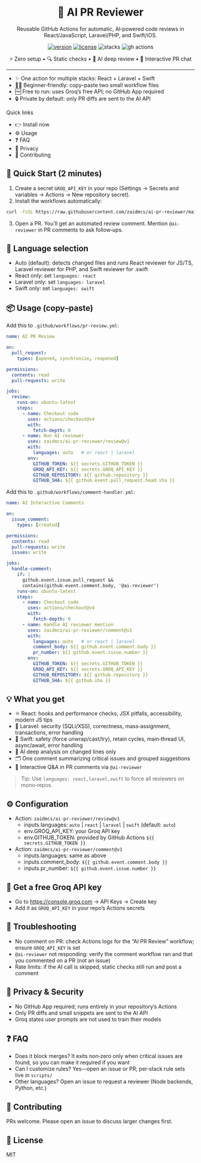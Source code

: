 <div align="center">

# 🤖 AI PR Reviewer

Reusable GitHub Actions for automatic, AI‑powered code reviews in React/JavaScript, Laravel/PHP, and Swift/iOS.

<a href="https://github.com/zaidmcs/ai-pr-reviewer"><img alt="version" src="https://img.shields.io/github/v/tag/zaidmcs/ai-pr-reviewer?label=version&sort=semver"></a>
<a href="#license"><img alt="license" src="https://img.shields.io/badge/License-MIT-green.svg"></a>
<img alt="stacks" src="https://img.shields.io/badge/Stacks-React%20%2B%20Laravel%20%2B%20Swift-blueviolet">
<img alt="gh actions" src="https://img.shields.io/badge/GitHub%20Actions-Ready-2088FF?logo=github%20actions&logoColor=white">

<p>
  ⚡ Zero setup • 🔍 Static checks • 🧠 AI deep review • 💬 Interactive PR chat
</p>

</div>

---

- ✨ One action for multiple stacks: React + Laravel + Swift
- 🧑‍💻 Beginner‑friendly: copy–paste two small workflow files
- 🆓 Free to run: uses Groq’s free API; no GitHub App required
- 🔒 Private by default: only PR diffs are sent to the AI API

Quick links
- 👉 Install now
- ⚙️ Usage
- ❓ FAQ
- 🔐 Privacy
- 🤝 Contributing

## 🚀 Quick Start (2 minutes)
1) Create a secret `GROQ_API_KEY` in your repo (Settings → Secrets and variables → Actions → New repository secret).
2) Install the workflows automatically:

```bash path=null start=null
curl -fsSL https://raw.githubusercontent.com/zaidmcs/ai-pr-reviewer/main/install.sh | bash -s -- zaidmcs/ai-pr-reviewer auto
```

3) Open a PR. You’ll get an automated review comment. Mention `@ai-reviewer` in PR comments to ask follow‑ups.

## 🧩 Language selection
- Auto (default): detects changed files and runs React reviewer for JS/TS, Laravel reviewer for PHP, and Swift reviewer for .swift
- React only: set `languages: react`
- Laravel only: set `languages: laravel`
- Swift only: set `languages: swift`

## 📦 Usage (copy–paste)
Add this to `.github/workflows/pr-review.yml`:

```yaml path=null start=null
name: AI PR Review

on:
  pull_request:
    types: [opened, synchronize, reopened]

permissions:
  contents: read
  pull-requests: write

jobs:
  review:
    runs-on: ubuntu-latest
    steps:
      - name: Checkout code
        uses: actions/checkout@v4
        with:
          fetch-depth: 0
      - name: Run AI reviewer
        uses: zaidmcs/ai-pr-reviewer/review@v1
        with:
          languages: auto   # or react | laravel
        env:
          GITHUB_TOKEN: ${{ secrets.GITHUB_TOKEN }}
          GROQ_API_KEY: ${{ secrets.GROQ_API_KEY }}
          GITHUB_REPOSITORY: ${{ github.repository }}
          GITHUB_SHA: ${{ github.event.pull_request.head.sha }}
```

Add this to `.github/workflows/comment-handler.yml`:

```yaml path=null start=null
name: AI Interactive Comments

on:
  issue_comment:
    types: [created]

permissions:
  contents: read
  pull-requests: write
  issues: write

jobs:
  handle-comment:
    if: |
      github.event.issue.pull_request &&
      contains(github.event.comment.body, '@ai-reviewer')
    runs-on: ubuntu-latest
    steps:
      - name: Checkout code
        uses: actions/checkout@v4
        with:
          fetch-depth: 0
      - name: Handle AI reviewer mention
        uses: zaidmcs/ai-pr-reviewer/comment@v1
        with:
          languages: auto   # or react | laravel
          comment_body: ${{ github.event.comment.body }}
          pr_number: ${{ github.event.issue.number }}
        env:
          GITHUB_TOKEN: ${{ secrets.GITHUB_TOKEN }}
          GROQ_API_KEY: ${{ secrets.GROQ_API_KEY }}
          GITHUB_REPOSITORY: ${{ github.repository }}
          GITHUB_SHA: ${{ github.sha }}
```

## 💡 What you get
- ⚛️ React: hooks and performance checks, JSX pitfalls, accessibility, modern JS tips
- 🌙 Laravel: security (SQLi/XSS), correctness, mass‑assignment, transactions, error handling
- 🍎 Swift: safety (force unwrap/cast/try), retain cycles, main‑thread UI, async/await, error handling
- 🧠 AI deep analysis on changed lines only
- 🗂️ One comment summarizing critical issues and grouped suggestions
- 💬 Interactive Q&A in PR comments via `@ai-reviewer`

> Tip: Use `languages: react,laravel,swift` to force all reviewers on mono‑repos.

## ⚙️ Configuration
- Action: `zaidmcs/ai-pr-reviewer/review@v1`
  - inputs.languages: `auto` | `react` | `laravel` | `swift` (default: `auto`)
  - env.GROQ_API_KEY: your Groq API key
  - env.GITHUB_TOKEN: provided by GitHub Actions `${{ secrets.GITHUB_TOKEN }}`
- Action: `zaidmcs/ai-pr-reviewer/comment@v1`
  - inputs.languages: same as above
  - inputs.comment_body: `${{ github.event.comment.body }}`
  - inputs.pr_number: `${{ github.event.issue.number }}`

## 🔑 Get a free Groq API key
- Go to https://console.groq.com → API Keys → Create key
- Add it as `GROQ_API_KEY` in your repo’s Actions secrets

## 🧰 Troubleshooting
- No comment on PR: check Actions logs for the “AI PR Review” workflow; ensure `GROQ_API_KEY` is set
- `@ai-reviewer` not responding: verify the comment workflow ran and that you commented on a PR (not an issue)
- Rate limits: if the AI call is skipped, static checks still run and post a comment

## 🔐 Privacy & Security
- No GitHub App required; runs entirely in your repository’s Actions
- Only PR diffs and small snippets are sent to the AI API
- Groq states user prompts are not used to train their models

## ❓ FAQ
- Does it block merges? It exits non‑zero only when critical issues are found, so you can make it required if you want
- Can I customize rules? Yes—open an issue or PR; per‑stack rule sets live in `scripts/`
- Other languages? Open an issue to request a reviewer (Node backends, Python, etc.)

## 🤝 Contributing
PRs welcome. Please open an issue to discuss larger changes first.

## 📄 License
MIT
